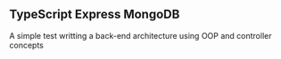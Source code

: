 ## TypeScript Express MongoDB

A simple test writting a back-end architecture using OOP and controller concepts